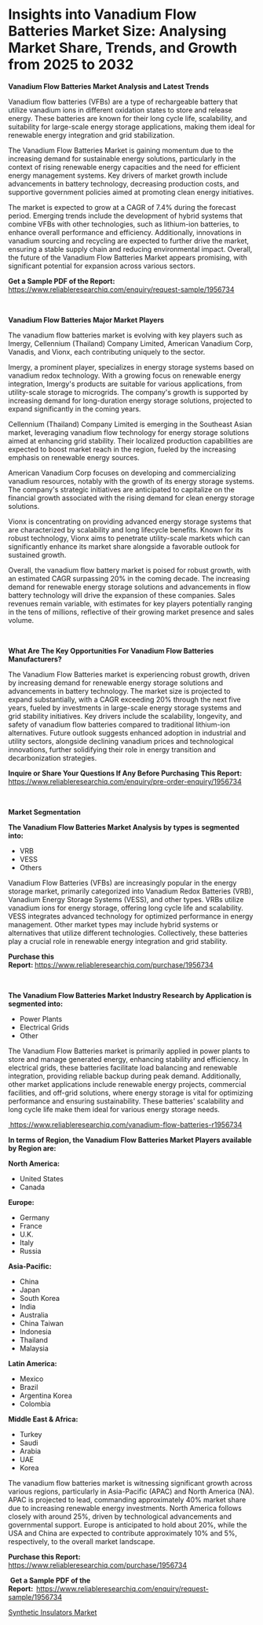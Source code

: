 <p><h1>Insights into Vanadium Flow Batteries Market Size: Analysing Market Share, Trends, and Growth from 2025 to 2032</h1></p><p><strong>Vanadium Flow Batteries Market Analysis and Latest Trends</strong></p>
<p><p>Vanadium flow batteries (VFBs) are a type of rechargeable battery that utilize vanadium ions in different oxidation states to store and release energy. These batteries are known for their long cycle life, scalability, and suitability for large-scale energy storage applications, making them ideal for renewable energy integration and grid stabilization. </p><p>The Vanadium Flow Batteries Market is gaining momentum due to the increasing demand for sustainable energy solutions, particularly in the context of rising renewable energy capacities and the need for efficient energy management systems. Key drivers of market growth include advancements in battery technology, decreasing production costs, and supportive government policies aimed at promoting clean energy initiatives. </p><p>The market is expected to grow at a CAGR of 7.4% during the forecast period. Emerging trends include the development of hybrid systems that combine VFBs with other technologies, such as lithium-ion batteries, to enhance overall performance and efficiency. Additionally, innovations in vanadium sourcing and recycling are expected to further drive the market, ensuring a stable supply chain and reducing environmental impact. Overall, the future of the Vanadium Flow Batteries Market appears promising, with significant potential for expansion across various sectors.</p></p>
<p><strong>Get a Sample PDF of the Report:&nbsp;</strong> <a href="https://www.reliableresearchiq.com/enquiry/request-sample/1956734?utm_campaign=2273&utm_medium=2&utm_source=Github&utm_content=ia&utm_term=13022025&utm_id=vanadium-flow-batteries">https://www.reliableresearchiq.com/enquiry/request-sample/1956734</a></p>
<p>&nbsp;</p>
<p><strong>Vanadium Flow Batteries Major Market Players</strong></p>
<p><p>The vanadium flow batteries market is evolving with key players such as Imergy, Cellennium (Thailand) Company Limited, American Vanadium Corp, Vanadis, and Vionx, each contributing uniquely to the sector. </p><p>Imergy, a prominent player, specializes in energy storage systems based on vanadium redox technology. With a growing focus on renewable energy integration, Imergy's products are suitable for various applications, from utility-scale storage to microgrids. The company's growth is supported by increasing demand for long-duration energy storage solutions, projected to expand significantly in the coming years.</p><p>Cellennium (Thailand) Company Limited is emerging in the Southeast Asian market, leveraging vanadium flow technology for energy storage solutions aimed at enhancing grid stability. Their localized production capabilities are expected to boost market reach in the region, fueled by the increasing emphasis on renewable energy sources.</p><p>American Vanadium Corp focuses on developing and commercializing vanadium resources, notably with the growth of its energy storage systems. The company's strategic initiatives are anticipated to capitalize on the financial growth associated with the rising demand for clean energy storage solutions.</p><p>Vionx is concentrating on providing advanced energy storage systems that are characterized by scalability and long lifecycle benefits. Known for its robust technology, Vionx aims to penetrate utility-scale markets which can significantly enhance its market share alongside a favorable outlook for sustained growth.</p><p>Overall, the vanadium flow battery market is poised for robust growth, with an estimated CAGR surpassing 20% in the coming decade. The increasing demand for renewable energy storage solutions and advancements in flow battery technology will drive the expansion of these companies. Sales revenues remain variable, with estimates for key players potentially ranging in the tens of millions, reflective of their growing market presence and sales volume.</p></p>
<p>&nbsp;</p>
<p><strong>What Are The Key Opportunities For Vanadium Flow Batteries Manufacturers?</strong></p>
<p><p>The Vanadium Flow Batteries market is experiencing robust growth, driven by increasing demand for renewable energy storage solutions and advancements in battery technology. The market size is projected to expand substantially, with a CAGR exceeding 20% through the next five years, fueled by investments in large-scale energy storage systems and grid stability initiatives. Key drivers include the scalability, longevity, and safety of vanadium flow batteries compared to traditional lithium-ion alternatives. Future outlook suggests enhanced adoption in industrial and utility sectors, alongside declining vanadium prices and technological innovations, further solidifying their role in energy transition and decarbonization strategies.</p></p>
<p><strong>Inquire or Share Your Questions If Any Before Purchasing This Report:</strong> <a href="https://www.reliableresearchiq.com/enquiry/pre-order-enquiry/1956734?utm_campaign=2273&utm_medium=2&utm_source=Github&utm_content=ia&utm_term=13022025&utm_id=vanadium-flow-batteries">https://www.reliableresearchiq.com/enquiry/pre-order-enquiry/1956734</a></p>
<p>&nbsp;</p>
<p><strong>Market Segmentation</strong></p>
<p><strong>The Vanadium Flow Batteries Market Analysis by types is segmented into:</strong></p>
<p><ul><li>VRB</li><li>VESS</li><li>Others</li></ul></p>
<p><p>Vanadium Flow Batteries (VFBs) are increasingly popular in the energy storage market, primarily categorized into Vanadium Redox Batteries (VRB), Vanadium Energy Storage Systems (VESS), and other types. VRBs utilize vanadium ions for energy storage, offering long cycle life and scalability. VESS integrates advanced technology for optimized performance in energy management. Other market types may include hybrid systems or alternatives that utilize different technologies. Collectively, these batteries play a crucial role in renewable energy integration and grid stability.</p></p>
<p><strong>Purchase this Report:&nbsp;</strong><a href="https://www.reliableresearchiq.com/purchase/1956734?utm_campaign=2273&utm_medium=2&utm_source=Github&utm_content=ia&utm_term=13022025&utm_id=vanadium-flow-batteries">https://www.reliableresearchiq.com/purchase/1956734</a></p>
<p>&nbsp;</p>
<p><strong>The Vanadium Flow Batteries Market Industry Research by Application is segmented into:</strong></p>
<p><ul><li>Power Plants</li><li>Electrical Grids</li><li>Other</li></ul></p>
<p><p>The Vanadium Flow Batteries market is primarily applied in power plants to store and manage generated energy, enhancing stability and efficiency. In electrical grids, these batteries facilitate load balancing and renewable integration, providing reliable backup during peak demand. Additionally, other market applications include renewable energy projects, commercial facilities, and off-grid solutions, where energy storage is vital for optimizing performance and ensuring sustainability. These batteries' scalability and long cycle life make them ideal for various energy storage needs.</p></p>
<p><a href="https://www.reliableresearchiq.com/vanadium-flow-batteries-r1956734?utm_campaign=2273&utm_medium=2&utm_source=Github&utm_content=ia&utm_term=13022025&utm_id=vanadium-flow-batteries">&nbsp;https://www.reliableresearchiq.com/vanadium-flow-batteries-r1956734</a></p>
<p><strong>In terms of Region, the Vanadium Flow Batteries Market Players available by Region are:</strong></p>
<p>
    <p> <strong> North America: </strong>
        <ul>
            <li>United States</li>
            <li>Canada</li>
        </ul>
        </p> 
    <p> <strong> Europe: </strong>
        <ul>
            <li>Germany</li>
            <li>France</li>
            <li>U.K.</li>
            <li>Italy</li>
            <li>Russia</li>
        </ul>
        </p> 
    <p> <strong> Asia-Pacific: </strong>
        <ul>
            <li>China</li>
            <li>Japan</li>
            <li>South Korea</li>
            <li>India</li>
            <li>Australia</li>
            <li>China Taiwan</li>
            <li>Indonesia</li>
            <li>Thailand</li>
            <li>Malaysia</li>
        </ul>
        </p> 
    <p> <strong> Latin America: </strong>
        <ul>
            <li>Mexico</li>
            <li>Brazil</li>
            <li>Argentina Korea</li>
            <li>Colombia</li>
        </ul>
        </p> 
    <p> <strong> Middle East & Africa: </strong>
        <ul>
            <li>Turkey</li>
            <li>Saudi</li>
            <li>Arabia</li>
            <li>UAE</li>
            <li>Korea</li>
        </ul>
    </p>
    </p>
<p><p>The vanadium flow batteries market is witnessing significant growth across various regions, particularly in Asia-Pacific (APAC) and North America (NA). APAC is projected to lead, commanding approximately 40% market share due to increasing renewable energy investments. North America follows closely with around 25%, driven by technological advancements and governmental support. Europe is anticipated to hold about 20%, while the USA and China are expected to contribute approximately 10% and 5%, respectively, to the overall market landscape.</p></p>
<p><strong>Purchase this Report: </strong><a href="https://www.reliableresearchiq.com/purchase/1956734?utm_campaign=2273&utm_medium=2&utm_source=Github&utm_content=ia&utm_term=13022025&utm_id=vanadium-flow-batteries">https://www.reliableresearchiq.com/purchase/1956734</a></p>
<p>&nbsp;<strong>Get a Sample PDF of the Report:&nbsp;&nbsp;</strong><a href="https://www.reliableresearchiq.com/enquiry/request-sample/1956734?utm_campaign=2273&utm_medium=2&utm_source=Github&utm_content=ia&utm_term=13022025&utm_id=vanadium-flow-batteries">https://www.reliableresearchiq.com/enquiry/request-sample/1956734</a></p>
<p><strong></strong></p>
<p><p><a href="https://github.com/jeastefanowicz7816/Market-Research-Report-List-1/blob/main/synthetic-insulators-market.md?utm_campaign=2273&utm_medium=2&utm_source=Github&utm_content=ia&utm_term=13022025&utm_id=vanadium-flow-batteries">Synthetic Insulators Market</a></p></p>